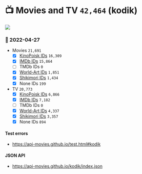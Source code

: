 # :tv: Movies and TV `42,464` (kodik)

<a href="https://API-Movies.github.io"><img src="https://API-Movies.github.io/banner.png?cache"></a>

### :date: 2022-04-27
- Movies `21,691`
  - [x] <a href="https://API-Movies.github.io/kodik/movie_kinopoisk_ids.json">KinoPoisk IDs</a> `16,309`
  - [x] <a href="https://API-Movies.github.io/kodik/movie_imdb_ids.json">IMDb IDs</a> `15,864`
  - [ ] TMDb IDs `0`
  - [x] <a href="https://API-Movies.github.io/kodik/movie_world_art_ids.json">World-Art IDs</a> `1,851`
  - [x] <a href="https://API-Movies.github.io/kodik/movie_shikimori_ids.json">Shikimori IDs</a> `1,434`
  - [x] None IDs `199`
- TV `20,773`
  - [x] <a href="https://API-Movies.github.io/kodik/tv_kinopoisk_ids.json">KinoPoisk IDs</a> `6,866`
  - [x] <a href="https://API-Movies.github.io/kodik/tv_imdb_ids.json">IMDb IDs</a> `7,182`
  - [ ] TMDb IDs `0`
  - [x] <a href="https://API-Movies.github.io/kodik/tv_world_art_ids.json">World-Art IDs</a> `4,337`
  - [x] <a href="https://API-Movies.github.io/kodik/tv_shikimori_ids.json">Shikimori IDs</a> `3,357`
  - [x] None IDs `894`
#### Test errors
- <a href='https://api-movies.github.io/test.html#kodik'>https://api-movies.github.io/test.html#kodik</a>
#### JSON API
- <a href='https://api-movies.github.io/kodik/index.json'>https://api-movies.github.io/kodik/index.json</a>
